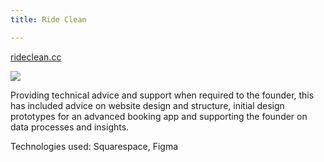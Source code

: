 ```yaml
---
title: Ride Clean

---
```

[rideclean.cc](rideclean.cc)

![](/uploads/2019/08/09/ridecleancc.png)

Providing technical advice and support when required to the founder, this has included advice on website design and structure, initial design prototypes for an advanced booking app and supporting the founder on data processes and insights.

Technologies used: Squarespace, Figma